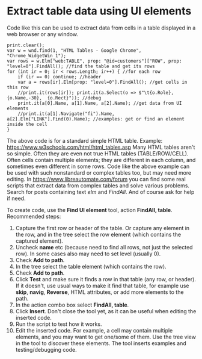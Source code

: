 # Extract table data using UI elements

Code like this can be used to extract data from cells in a table displayed in a web browser or any window.

```
print.clear();
var w = wnd.find(1, "HTML Tables - Google Chrome", "Chrome_WidgetWin_1");
var rows = w.Elm["web:TABLE", prop: "@id=customers"]["ROW", prop: "level=0"].FindAll(); //find the table and get its rows
for (int ir = 0; ir < rows.Length; ir++) { //for each row
	if (ir == 0) continue; //header
	var a = rows[ir].Elm[prop: "level=0"].FindAll(); //get cells in this row
	//print.it(rows[ir]); print.it(a.Select(o => $"\t{o.Role},  {o.Name,-30},  {o.Rect}")); //debug
	print.it(a[0].Name, a[1].Name, a[2].Name); //get data from UI elements
	//print.it(a[1].Navigate("fi").Name, a[2].Elm["LINK"].Find(0).Name); //examples: get or find an element inside the cell
}
```

The above code is for a standard simple HTML table. Example: https://www.w3schools.com/html/html_tables.asp Many HTML tables aren't so simple. Often they are even not true HTML tables (TABLE/ROW/CELL). Often cells contain multiple elements; they are different in each column, and sometimes even different in some rows. Code like the above example can be used with such nonstandard or complex tables too, but may need more editing. In https://www.libreautomate.com/forum you can find some real scripts that extract data from complex tables and solve various problems. Search for posts containing text *elm* and *FindAll*. And of course ask for help if need.

To create code, use the **Find UI element** tool, action **FindAll, table**. Recommended steps:

1. Capture the first row or header of the table. Or capture any element in the row, and in the tree select the row element (which contains the captured element).
2. Uncheck **name** etc (because need to find all rows, not just the selected row). In some cases also may need to set level (usually 0).
3. Check **Add to path**.
4. In the tree select the table element (which contains the row).
5. Check **Add to path**.
6. Click **Test** and make sure it finds a row in that table (any row, or header). If it doesn't, use usual ways to make it find that table, for example use **skip**, **navig**, **Reverse**, HTML attributes, or add more elements to the path.
7. In the action combo box select **FindAll, table**.
8. Click **Insert**. Don't close the tool yet, as it can be useful when editing the inserted code.
9. Run the script to test how it works.
10. Edit the inserted code. For example, a cell may contain multiple elements, and you may want to get one/some of them. Use the tree view in the tool to discover these elements. The tool inserts examples and testing/debugging code.